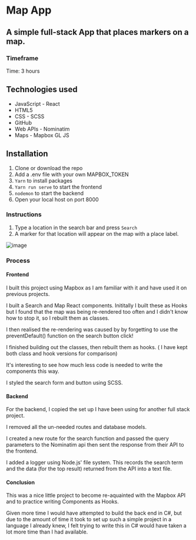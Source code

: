 # Map App

## A simple full-stack App that places markers on a map.

### Timeframe

Time: 3 hours

## Technologies used

* JavaScript - React
* HTML5
* CSS - SCSS
* GitHub
* Web APIs - Nominatim
* Maps - Mapbox GL JS

## Installation

1. Clone or download the repo
1. Add a .env file with your own MAPBOX_TOKEN 
1. ```Yarn``` to install packages
1. ```Yarn run serve``` to start the frontend
1. ```nodemon``` to start the backend
1. Open your local host on port 8000

### Instructions

1. Type a location in the search bar and press ```Search```
2. A marker for that location will appear on the map with a place label.

![image](https://user-images.githubusercontent.com/34242042/64956018-94c79780-d881-11e9-8c9f-0ff24e1145fd.png)

### Process
#### Frontend
I built this project using Mapbox as I am familiar with it and have used it on previous projects. 

I built a Search and Map React components. Inititally I built these as Hooks but I found that the map was being re-rendered too often and I didn't know how to stop it, so I rebuilt them as classes. 

I then realised the re-rendering was caused by by forgetting to use the preventDefault() function on the search button click!

I finished building out the classes, then rebuilt them as hooks. ( I have kept both class and hook versions for comparison)

It's interesting to see how much less code is needed to write the components this way.

I styled the search form and button using SCSS.

#### Backend
For the backend, I copied the set up I have been using for another full stack project.

I removed all the un-needed routes and database models. 

I created a new route for the search function and passed the query parameters to the Nominatim api then sent the response from their API to the frontend.

I added a logger using Node.js' file system. This records the search term and the data (for the top result) returned from the API into a text file.

#### Conclusion
This was a nice little project to become re-aquainted with the Mapbox API and to practice writing Components as Hooks.

Given more time I would have attempted to build the back end in C#, but due to the amount of time it took to set up such a simple project in a language I already knew, I felt trying to write this in C# would have taken a lot more time than I had available.